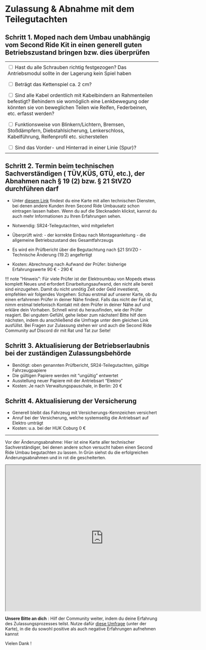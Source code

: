 # Zulassung & Abnahme mit dem Teilegutachten

## Schritt 1. Moped nach dem Umbau unabhängig vom Second Ride Kit in einen generell guten Betriebszustand bringen bzw. dies überprüfen

<table style="width:100%; border-collapse: collapse;">
  <tr>
    <td style="padding: 8px;">
      <input type="checkbox"> Hast du alle Schrauben richtig festgezogen? Das Antriebsmodul sollte in der Lagerung kein Spiel haben
    </td>
  </tr>
  <tr>
    <td style="padding: 8px;">
      <input type="checkbox"> Beträgt das Kettenspiel ca. 2 cm?
    </td>
  </tr>
  <tr>
    <td style="padding: 8px;">
      <input type="checkbox"> Sind alle Kabel ordentlich mit Kabelbindern an Rahmenteilen befestigt? Behindern sie womöglich eine Lenkbewegung oder könnten sie von beweglichen Teilen wie Reifen, Federbeinen, etc. erfasst werden?
    </td>
  </tr>
  <tr>
    <td style="padding: 8px;">
      <input type="checkbox"> Funktionsweise von Blinkern/Lichtern, Bremsen, Stoßdämpfern, Diebstahlsicherung, Lenkerschloss, Kabelführung, Reifenprofil etc. sicherstellen
    </td>
  </tr>
  <tr>
    <td style="padding: 8px;">
      <input type="checkbox"> Sind das Vorder- und Hinterrad in einer Linie (Spur)?
    </td>
  </tr>
</table>

## Schritt 2. Termin beim technischen Sachverständigen ( TÜV,KÜS, GTÜ, etc.), der Abnahmen nach § 19 (2) bzw. § 21 StVZO durchführen darf

- Unter [diesem Link](https://second-ride.de/zulassung) findest du eine Karte mit allen technischen Diensten, bei denen andere Kunden ihren Second Ride Umbausatz schon eintragen lassen haben. Wenn du auf die Stecknadeln klickst, kannst du auch mehr Informationen zu Ihren Erfahrungen sehen.
- Notwendig: SR24-Teilegutachten, wird mitgeliefert
- Überprüft wird: 
        - der korrekte Einbau nach Montageanleitung
        - die allgemeine Betriebszustand des Gesamtfahrzeugs

 - Es wird ein Prüfbericht über die Begutachtung nach §21 StVZO - Technische Änderung (19.2) angefertigt
 - Kosten: Abrechnung nach Aufwand der Prüfer: bisherige Erfahrungswerte 90 € - 290 €

!!! note "Hinweis":
    Für viele Prüfer ist der Elektroumbau von Mopeds etwas komplett Neues und erfordert Einarbeitungsaufwand, den nicht alle bereit sind einzugehen. Damit du nicht unnötig Zeit oder Geld investierst, empfehlen wir folgendes Vorgehen: Schau erstmal auf unserer Karte, ob du einen erfahrenen Prüfer in deiner Nähe findest. Falls das nicht der Fall ist, nimm erstmal telefonisch Kontakt mit dem Prüfer in deiner Nähe auf und erkläre dein Vorhaben. Schnell wirst du herausfinden, wie der Prüfer reagiert. Bei ungutem Gefühl, gehe lieber zum nächsten! Bitte hilf dem nächsten, indem du anschließend die Umfrage unter dem gleichen Link ausfüllst. Bei Fragen zur Zulassung stehen wir und auch die Second Ride Community auf Discord dir mit Rat und Tat zur Seite!

## Schritt 3. Aktualisierung der Betriebserlaubnis bei der zuständigen Zulassungsbehörde

- Benötigt: oben genannten Prüfbericht, SR24-Teilegutachten, gültige Fahrzeugpapiere
- Die gültigen Papiere werden mit “ungültig” entwertet
- Ausstellung neuer Papiere mit der Antriebsart “Elektro”
- Kosten: Je nach Verwaltungspauschale, in Berlin: 20 €

## Schritt 4. Aktualisierung der Versicherung

- Generell bleibt das Fahrzeug mit Versicherungs-Kennzeichen versichert
- Anruf bei der Versicherung, welche systemseitig die Antriebsart auf Elektro umträgt
- Kosten: u.a. bei der HUK Coburg 0 €
  
---

Vor der Änderungsabnahme: 
Hier ist eine Karte aller technischer Sachverständiger, bei denen andere schon versucht haben einen Second Ride Umbau begutachten zu lassen. In Grün siehst du die erfolgreichen Änderungsabnahmen und in rot die gescheiterten.



<iframe src="https://www.google.com/maps/d/u/0/embed?mid=1CDf_Qp0kNb1LnjTww2guJW_Abqq2x08&ehbc=2E312F" width="640" height="480"></iframe>



**Unsere Bitte an dich** : Hilf der Community weiter, indem du deine Erfahrung des Zulassungsprozesses teilst. Nutze dafür [diese Umfrage](https://second-ride.de/zulassung) (unter der Karte), in die du sowohl positive als auch negative Erfahrungen aufnehmen kannst

Vielen Dank !



